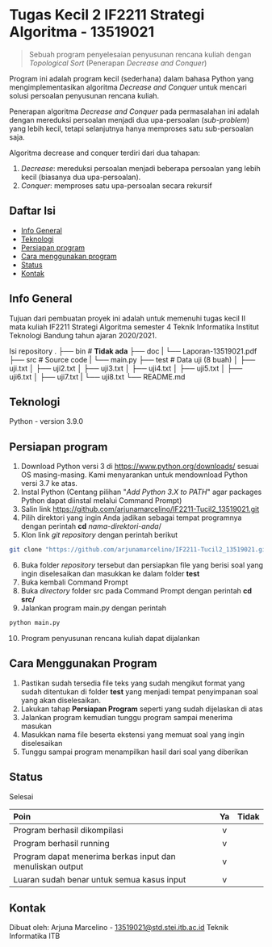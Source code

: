 # Tugas Kecil 2 IF2211 Strategi Algoritma - 13519021
> Sebuah program penyelesaian penyusunan rencana kuliah dengan *Topological Sort* (Penerapan *Decrease and Conquer*) 

Program ini adalah program kecil (sederhana) dalam bahasa Python yang mengimplementasikan algoritma *Decrease and Conquer* untuk mencari solusi persoalan penyusunan rencana kuliah.

Penerapan algoritma *Decrease and Conquer* pada permasalahan ini adalah dengan mereduksi persoalan menjadi dua upa-persoalan (*sub-problem*) yang lebih kecil, tetapi selanjutnya hanya memproses satu sub-persoalan saja.

Algoritma decrease and conquer terdiri dari dua tahapan:
1. *Decrease*: mereduksi persoalan menjadi beberapa persoalan yang lebih kecil (biasanya dua upa-persoalan).
2. *Conquer*: memproses satu upa-persoalan secara rekursif

## Daftar Isi
* [Info General](#info-general)
* [Teknologi](#teknologi)
* [Persiapan program](#persiapan-program)
* [Cara menggunakan program](#cara-menggunakan-program)
* [Status](#status)
* [Kontak](#kontak)

## Info General
Tujuan dari pembuatan proyek ini adalah untuk memenuhi tugas kecil II mata kuliah IF2211 Strategi Algoritma semester 4 Teknik Informatika Institut Teknologi Bandung tahun ajaran 2020/2021.

Isi repository
    .
    ├── bin                     # **Tidak ada**
    ├── doc
    |    └── Laporan-13519021.pdf
    ├── src                     # Source code 
    |    └── main.py
    ├── test                    # Data uji (8 buah)
    │    ├── uji.txt
    │    ├── uji2.txt
    │    ├── uji3.txt
    │    ├── uji4.txt
    │    ├── uji5.txt
    │    ├── uji6.txt
    │    ├── uji7.txt
    |    └── uji8.txt
    └── README.md

## Teknologi
Python - version 3.9.0

## Persiapan program
1. Download Python versi 3 di https://www.python.org/downloads/ sesuai OS masing-masing. Kami menyarankan untuk mendownload Python versi 3.7 ke atas.
2. Instal Python (Centang pilihan "*Add Python 3.X to PATH*" agar packages Python dapat diinstal melalui Command Prompt)
3. Salin link https://github.com/arjunamarcelino/IF2211-Tucil2_13519021.git
4. Pilih direktori yang ingin Anda jadikan sebagai tempat programnya dengan perintah **cd**  *nama-direktori-anda*/
5. Klon link *git repository* dengan perintah berikut
```bash
git clone "https://github.com/arjunamarcelino/IF2211-Tucil2_13519021.git"
``` 
6. Buka folder *repository* tersebut dan persiapkan file yang berisi soal yang ingin diselesaikan dan masukkan ke dalam folder **test**
7. Buka kembali Command Prompt
8. Buka *directory* folder src pada Command Prompt dengan perintah **cd src/**
9. Jalankan program main.py dengan perintah
```bash
python main.py
```
10. Program penyusunan rencana kuliah dapat dijalankan

## Cara Menggunakan Program
1. Pastikan sudah tersedia file teks yang sudah mengikut format yang sudah ditentukan di folder **test** yang menjadi tempat penyimpanan soal yang akan diselesaikan.
2. Lakukan tahap **Persiapan Program** seperti yang sudah dijelaskan di atas
3. Jalankan program kemudian tunggu program sampai menerima masukan
4. Masukkan nama file beserta ekstensi yang memuat soal yang ingin diselesaikan
5. Tunggu sampai program menampilkan hasil dari soal yang diberikan

## Status
Selesai

|                                Poin                                   |      Ya      |     Tidak     |
| :-------------------------------------------------------------------- |:------------:| -------------:|
| Program berhasil dikompilasi                                          |       v      |               |
| Program berhasil running                                              |       v      |               |
| Program dapat menerima berkas input dan menuliskan output             |       v      |               |
| Luaran sudah benar untuk semua kasus input                            |       v      |               |

## Kontak
Dibuat oleh:
Arjuna Marcelino - 13519021@std.stei.itb.ac.id
Teknik Informatika ITB
